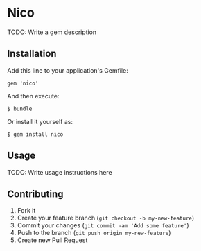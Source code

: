 # Nico

TODO: Write a gem description

## Installation

Add this line to your application's Gemfile:

    gem 'nico'

And then execute:

    $ bundle

Or install it yourself as:

    $ gem install nico

## Usage

TODO: Write usage instructions here

## Contributing

1. Fork it
2. Create your feature branch (`git checkout -b my-new-feature`)
3. Commit your changes (`git commit -am 'Add some feature'`)
4. Push to the branch (`git push origin my-new-feature`)
5. Create new Pull Request
